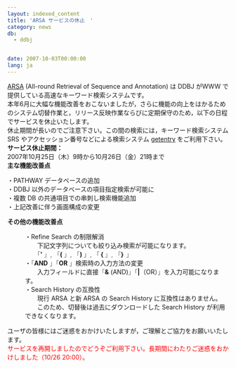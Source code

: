 ```yaml
---
layout: indexed_content
title: 'ARSA サービスの休止　'
category: news
db:
  - ddbj


date: 2007-10-03T00:00:00
lang: ja
---
```


<html><a href="http://arsa.ddbj.nig.ac.jp/top-j.html">ARSA</a> (All-round Retrieval of Sequence and Annotation) は DDBJ がWWW で提供している高速なキーワード検索システムです。<br>本年6月に大幅な機能改善をおこないましたが，さらに機能の向上をはかるためのシステム切替作業と，リリース反映作業ならびに定期保守のため，以下の日程でサービスを休止いたします。<br>休止期間が長いのでご注意下さい。この間の検索には，キーワード検索システム SRS やアクセッション番号などによる検索システム <a href="http://getentry.ddbj.nig.ac.jp/top-j.html">getentry</a> をご利用下さい。<br><b>サービス休止期間：</b><br> 2007年10月25日（木）9時から10月26日（金）21時まで<br><b>主な機能改善点</b>

<dl>・PATHWAY データベースの追加<br> ・DDBJ 以外のデータベースの項目指定検索が可能に<br> ・複数 DB の共通項目での串刺し検索機能追加<br> ・上記改善に伴う画面構成の変更</dl>

<p><b>その他の機能改善点</b></p>

<dl>
    <dd> ・Refine Search の制限解消<br>　　下記文字列についても絞り込み検索が可能になります。<br>　　<font color="#666666">「</font><b>'</b>
        <font color="#666666">」, 「</font><b>(</b>
        <font color="#666666">」, 「</font><b>)</b>
        <font color="#666666">」, 「</font><b>｛</b>
        <font color="#666666">」, 「</font><b>｝</b>
        <font color="#666666">」</font><br>・<font color="#666666">「</font><b>AND</b>
        <font color="#666666">」「</font><b>OR</b>
        <font color="#666666">」</font>検索時の入力方法の変更<br> 　　入力フィールドに直接<font color="#666666">「</font><b>&amp;</b> (AND)<font color="#666666">」「</font><b>&#124;</b>（OR）<font color="#666666">」</font>を入力可能になります。<br> ・Search History の互換性<br>　　現行 ARSA と新 ARSA の Search History に互換性はありません。<br>　　このため、切替後は過去にダウンロードした Search History が利用できなくなります。
    </dd>
</dl>

<p>ユーザの皆様にはご迷惑をおかけいたしますが，ご理解とご協力をお願いいたします。<br>
    <font color="#ff0000">サービスを再開しましたのでどうぞご利用下さい。長期間にわたりご迷惑をおかけしました（10/26 20:00）。</font>
</p>
</html>
